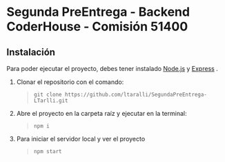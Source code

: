 # Segunda PreEntrega - Backend CoderHouse - Comisión 51400

## Instalación

Para poder ejecutar el proyecto, debes tener instalado [Node.js](https://nodejs.org/) y [Express](https://expressjs.com/es/) .

1. Clonar el repositorio con el comando:

   > `git clone https://github.com/ltaralli/SegundaPreEntrega-LTarlli.git`

2. Abre el proyecto en la carpeta raíz y ejecutar en la terminal:

   > `npm i`

3. Para iniciar el servidor local y ver el proyecto
   > `npm start`
